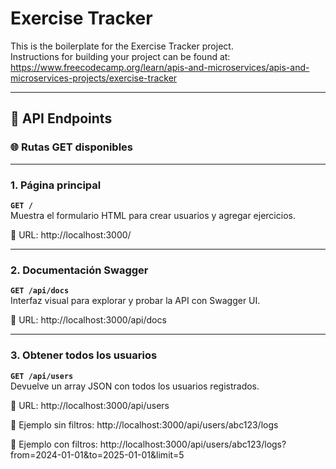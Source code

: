 # Exercise Tracker

This is the boilerplate for the Exercise Tracker project.  
Instructions for building your project can be found at:  
https://www.freecodecamp.org/learn/apis-and-microservices/apis-and-microservices-projects/exercise-tracker

---

## 📌 API Endpoints

### 🌐 Rutas GET disponibles

---

### 1. Página principal

**`GET /`**  
Muestra el formulario HTML para crear usuarios y agregar ejercicios.

🔗 URL:  http://localhost:3000/

---

### 2. Documentación Swagger

**`GET /api/docs`**  
Interfaz visual para explorar y probar la API con Swagger UI.

🔗 URL:  http://localhost:3000/api/docs


---

### 3. Obtener todos los usuarios

**`GET /api/users`**  
Devuelve un array JSON con todos los usuarios registrados.

🔗 URL:  http://localhost:3000/api/users


🔗 Ejemplo sin filtros: http://localhost:3000/api/users/abc123/logs

🔗 Ejemplo con filtros: http://localhost:3000/api/users/abc123/logs?from=2024-01-01&to=2025-01-01&limit=5
 